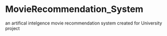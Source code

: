 # MovieRecommendation_System


an artifical intelgence movie recommendation system created for University project
